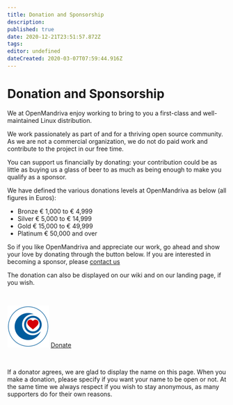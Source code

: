 ```yaml
---
title: Donation and Sponsorship
description: 
published: true
date: 2020-12-21T23:51:57.872Z
tags: 
editor: undefined
dateCreated: 2020-03-07T07:59:44.916Z
---
```


# Donation and Sponsorship

We at OpenMandriva enjoy working to bring to you a first-class and well-maintained Linux distribution.

We work passionately as part of and for a thriving open source community.
As we are not a commercial organization, we do not do paid work and contribute to the project in our free time.

You can support us financially by donating: your contribution could be as little as buying us a glass of beer to as much as being enough to make you qualify as a sponsor.

We have defined the various donations levels at OpenMandriva as below (all figures in Euros):

- Bronze € 1,000 to € 4,999
- Silver € 5,000 to € 14,999
- Gold € 15,000 to € 49,999
- Platinum € 50,000 and over

So if you like OpenMandriva and appreciate our work, go ahead and show your love by donating through the button below.
If you are interested in becoming a sponsor, please [contact us](mailto:council@openmandriva.org)

The donation can also be displayed on our wiki and on our landing page, if you wish.

<br>

![om-donate.svg](/images/om-donate.svg)
[Donate](https://www.openmandriva.org/en/documentation/association/Donate)

<br>

If a donator agrees, we are glad to display the name on this page.
When you make a donation, please specify if you want your name to be open or not.
At the same time we always respect if you wish to stay anonymous, as many supporters do for their own reasons.
